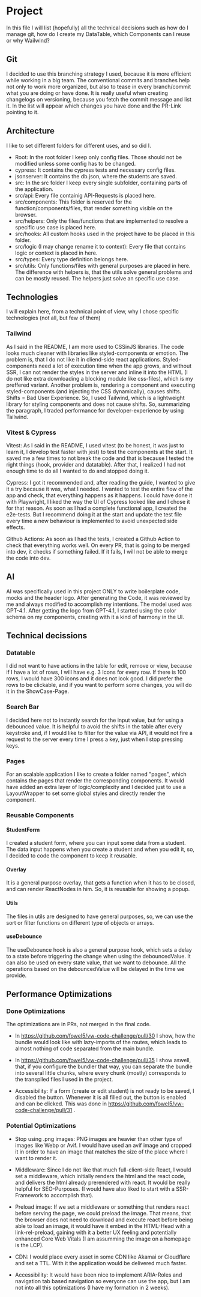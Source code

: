 # Project

In this file I will list (hopefully) all the technical decisions such as how do I manage git, how do I create my DataTable, which Components can I reuse or why Wailwind?

## Git

I decided to use this branching strategy I used, because it is more efficient while working in a big team. The conventional commits and branches help not only to work more organized, but also to tease in every branch/commit what you are doing or have done. It is really useful when creating changelogs on versioning, because you fetch the commit message and list it. In the list will appear which changes you have done and the PR-Link pointing to it.

## Architecture

I like to set different folders for different uses, and so did I.

- Root: In the root folder I keep only config files. Those should not be modified unless some config has to be changed.
- cypress: It contains the cypress tests and necessary config files.
- jsonserver: It contains the db.json, where the students are saved.
- src: In the src folder I keep every single subfolder, containing parts of the application.
- src/api: Every file containig API-Requests is placed here.
- src/components: This folder is reserved for the function/components/files, that render something visible on the browser.
- src/helpers: Only the files/functions that are implemented to resolve a specific use case is placed here.
- src/hooks: All custom hooks used in the project have to be placed in this folder.
- src/logic (I may change rename it to context): Every file that contains logic or context is placed in here.
- src/types: Every type definition belongs here.
- src/utils: Only functions/files with general purposes are placed in here. The difference with helpers is, that the utils solve general problems and can be mostly reused. The helpers just solve an specific use case.

## Technologies

I will explain here, from a technical point of view, why I chose specific technologies (not all, but few of them)

### Tailwind

As I said in the README, I am more used to CSSinJS libraries. The code looks much cleaner with libraries like styled-components or emotion. The problem is, that I do not like it in cliend-side react applications. Styled-components need a lot of execution time when the app grows, and without SSR, I can not render the styles in the server and inline it into the HTML (I do not like extra downloading a blocking module like css-files), which is my preffered variant. Another problem is, rendering a component and executing styled-components (and injecting the CSS dynamically), causes shifts. Shifts = Bad User Experience. So, I used Tailwind, which is a lightweight library for styling components and does not cause shifts. So, summarizing the paragraph, I traded performance for developer-experience by using Tailwind.

### Vitest & Cypress

Vitest: As I said in the README, I used vitest (to be honest, it was just to learn it, I develop test faster with jest) to test the components at the start. It saved me a few times to not break the code and that is because I tested the right things (hook, provider and datatable). After that, I realized I had not enough time to do all I wanted to do and stopped doing it.

Cypress: I got it recommended and, after reading the guide, I wanted to give it a try because it was, what I needed. I wanted to test the entire flow of the app and check, that everything happens as it happens. I could have done it with Playwright, I liked the way the UI of Cypress looked like and I chose it for that reason. As soon as I had a complete functional app, I created the e2e-tests. But I recommend doing it at the start and update the test file every time a new behaviour is implemented to avoid unexpected side effects.

Github Actions: As soon as I had the tests, I created a Github Action to check that everything works well. On every PR, that is going to be merged into dev, it checks if something failed. If it fails, I will not be able to merge the code into dev.

## AI

AI was specifically used in this project ONLY to write boilerplate code, mocks and the header logo. After generating the Code, it was reviewed by me and always modified to accomplish my intentions. The model used was GPT-4.1. After getting the logo from GPT-4.1, I started using the color schema on my components, creating with it a kind of harmony in the UI.

## Technical decissions

### Datatable

I did not want to have actions in the table for edit, remove or view, because if I have a lot of rows, I will have e.g. 3 Icons for every row. If there is 100 rows, I would have 300 icons and it does not look good. I did prefer the rows to be clickable, and if you want to perform some changes, you will do it in the ShowCase-Page.

### Search Bar

I decided here not to instantly search for the input value, but for using a debounced value. It is helpful to avoid the shifts in the table after every keystroke and, if I would like to filter for the value via API, it would not fire a request to the server every time I press a key, just when I stop pressing keys.

### Pages

For an scalable application I like to create a folder named "pages", which contains the pages that render the corresponding components. It would have added an extra layer of logic/complexity and I decided just to use a LayoutWrapper to set some global styles and directly render the component.

### Reusable Components

#### StudentForm

I created a student form, where you can input some data from a student. The data input happens when you create a student and when you edit it, so, I decided to code the component to keep it reusable.

#### Overlay

It is a general purpose overlay, that gets a function when it has to be closed, and can render ReactNodes in him. So, it is reusable for showing a popup.

#### Utils

The files in utils are designed to have general purposes, so, we can use the sort or filter functions on different type of objects or arrays.

#### useDebounce

The useDebounce hook is also a general purpose hook, which sets a delay to a state before triggering the change when using the debouncedValue. It can also be used on every state value, that we want to debounce. All the operations based on the debouncedValue will be delayed in the time we provide.

## Performance Optimizations

### Done Optimizations

The optimizations are in PRs, not merged in the final code.

- In https://github.com/fowel5/vw-code-challenge/pull/30 I show, how the bundle would look like with lazy-imports of the routes, which leads to almost nothing of code separated from the main bundle.

- In https://github.com/fowel5/vw-code-challenge/pull/35 I show aswell, that, if you configure the bundler that way, you can separate the bundle into several little chunks, where every chunk (mostly) corresponds to the transpiled files I used in the project.

- Accessibility: If a form (create or edit student) is not ready to be saved, I disabled the button. Whenever it is all filled out, the button is enabled and can be clicked. This was done in https://github.com/fowel5/vw-code-challenge/pull/31 .

### Potential Optimizations

- Stop using .png images: PNG images are heavier than other type of images like Webp or Avif. I would have used an avif image and cropped it in order to have an image that matches the size of the place where I want to render it.

- Middleware: Since I do not like that much full-client-side React, I would set a middleware, which initially renders the html and the react code, and delivers the html already prerendered with react. It would be really helpful for SEO-Purposes. (I would have also liked to start with a SSR-Framework to accomplish that).

- Preload image: If we set a middleware or something that renders react before serving the page, we could preload the image. That means, that the browser does not need to download and execute react before being able to load an image, it would have it embed in the HTML-Head with a link-rel-preload, gaining with it a better UX feeling and potentially enhanced Core Web Vitals (I am assumming the image on a homepage is the LCP).

- CDN: I would place every asset in some CDN like Akamai or Cloudflare and set a TTL. With it the application would be delivered much faster.

- Accessibility: It would have been nice to implement ARIA-Roles and navigation tab based navigation so everyone can use the app, but I am not into all this optimizations (I have my formation in 2 weeks).
